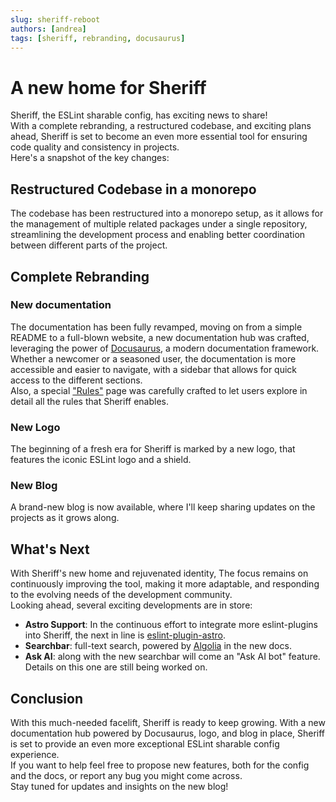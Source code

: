 ```yaml
---
slug: sheriff-reboot
authors: [andrea]
tags: [sheriff, rebranding, docusaurus]
---
```


# A new home for Sheriff

Sheriff, the ESLint sharable config, has exciting news to share!<br />
With a complete rebranding, a restructured codebase, and exciting plans ahead, Sheriff is set to become an even more essential tool for ensuring code quality and consistency in projects.<br />
Here's a snapshot of the key changes:

## Restructured Codebase in a monorepo

The codebase has been restructured into a monorepo setup, as it allows for the management of multiple related packages under a single repository, streamlining the development process and enabling better coordination between different parts of the project.

## Complete Rebranding

### New documentation

The documentation has been fully revamped, moving on from a simple README to a full-blown website, a new documentation hub was crafted, leveraging the power of [Docusaurus](https://docusaurus.io/), a modern documentation framework. Whether a newcomer or a seasoned user, the documentation is more accessible and easier to navigate, with a sidebar that allows for quick access to the different sections.<br/>
Also, a special ["Rules"](../docs/rules) page was carefully crafted to let users explore in detail all the rules that Sheriff enables.

### New Logo

The beginning of a fresh era for Sheriff is marked by a new logo, that features the iconic ESLint logo and a shield.

### New Blog

A brand-new blog is now available, where I'll keep sharing updates on the projects as it grows along.

## What's Next

With Sheriff's new home and rejuvenated identity, The focus remains on continuously improving the tool, making it more adaptable, and responding to the evolving needs of the development community.<br />
Looking ahead, several exciting developments are in store:

- **Astro Support**: In the continuous effort to integrate more eslint-plugins into Sheriff, the next in line is [eslint-plugin-astro](https://github.com/ota-meshi/eslint-plugin-astro).
- **Searchbar**: full-text search, powered by [Algolia](https://www.algolia.com/) in the new docs.
- **Ask AI**: along with the new searchbar will come an "Ask AI bot" feature. Details on this one are still being worked on.

## Conclusion

With this much-needed facelift, Sheriff is ready to keep growing. With a new documentation hub powered by Docusaurus, logo, and blog in place, Sheriff is set to provide an even more exceptional ESLint sharable config experience.<br/>
If you want to help feel free to propose new features, both for the config and the docs, or report any bug you might come across.<br/>
Stay tuned for updates and insights on the new blog!
